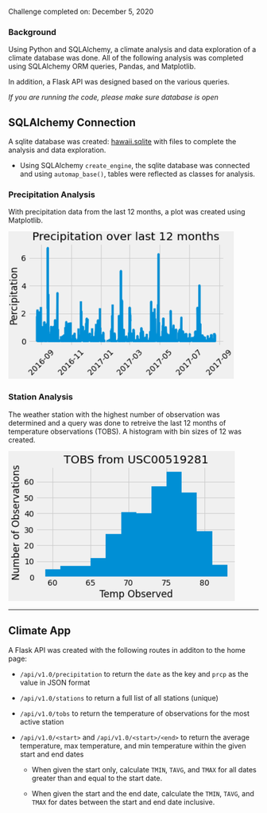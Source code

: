Challenge completed on: December 5, 2020

### Background

Using Python and SQLAlchemy, a climate analysis and data exploration of a climate database was done. All of the following analysis was completed using SQLAlchemy ORM queries, Pandas, and Matplotlib.

In addition, a Flask API was designed based on the various queries. 

*If you are running the code, please make sure database is open* 


## SQLAlchemy Connection

A sqlite database was created: [hawaii.sqlite](Resources/hawaii.sqlite) with files to complete the analysis and data exploration.

* Using SQLAlchemy `create_engine`, the sqlite database was connected and using `automap_base()`, tables were reflected as classes for analysis. 


### Precipitation Analysis

With precipitation data from the last 12 months, a plot was created using Matplotlib. 

![precipitation](Images/precipitation.png)


### Station Analysis

The weather station with the highest number of observation was determined and a query was done to retreive the last 12 months of temperature observations (TOBS). A histogram with bin sizes of 12 was created. 

![station-histogram](Images/station-histogram.png)

- - -

## Climate App

A Flask API was created with the following routes in additon to the home page: 

* `/api/v1.0/precipitation` to return the `date` as the key and `prcp` as the value in JSON format

* `/api/v1.0/stations` to return a full list of all stations (unique)

* `/api/v1.0/tobs` to return the temperature of observations for the most active station

* `/api/v1.0/<start>` and `/api/v1.0/<start>/<end>` to return the average temperature, max temperature, and min temperature within the given start and end dates 
  * When given the start only, calculate `TMIN`, `TAVG`, and `TMAX` for all dates greater than and equal to the start date.

  * When given the start and the end date, calculate the `TMIN`, `TAVG`, and `TMAX` for dates between the start and end date inclusive.

